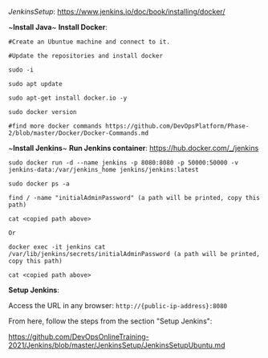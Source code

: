 *JenkinsSetup*: https://www.jenkins.io/doc/book/installing/docker/

~**Install Java**~ **Install Docker**:

    #Create an Ubuntue machine and connect to it.

    #Update the repositories and install docker
    
    sudo -i
    
    sudo apt update
    
    sudo apt-get install docker.io -y
    
    sudo docker version
    
    #find more docker commands https://github.com/DevOpsPlatform/Phase-2/blob/master/Docker/Docker-Commands.md
    
~**Install Jenkins**~ **Run Jenkins container**: https://hub.docker.com/_/jenkins
    
    sudo docker run -d --name jenkins -p 8080:8080 -p 50000:50000 -v jenkins-data:/var/jenkins_home jenkins/jenkins:latest
    
    sudo docker ps -a
    
    find / -name "initialAdminPassword" (a path will be printed, copy this path)
    
    cat <copied path above>
    
    Or 
    
    docker exec -it jenkins cat /var/lib/jenkins/secrets/initialAdminPassword (a path will be printed, copy this path)
    
    cat <copied path above>
    
**Setup Jenkins**:

  Access the URL in any browser: `http://{public-ip-address}:8080`
  
  From here, follow the steps from the section "Setup Jenkins": 
  
  
  https://github.com/DevOpsOnlineTraining-2021/Jenkins/blob/master/JenkinsSetup/JenkinsSetupUbuntu.md
  
  
    
    
    
